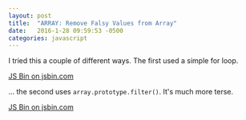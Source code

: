 ```yaml
---
layout: post
title:  "ARRAY: Remove Falsy Values from Array"
date:   2016-1-28 09:59:53 -0500
categories: javascript
---
```


I tried this a couple of different ways. The first used a simple for loop. 

<a class="jsbin-embed" href="http://jsbin.com/pofexokegu/embed?js,console">JS Bin on jsbin.com</a><script src="http://static.jsbin.com/js/embed.min.js?3.35.9"></script>

... the second uses `array.prototype.filter()`. It's much more terse.

<a class="jsbin-embed" href="http://jsbin.com/ribikevaqe/embed?js,console">JS Bin on jsbin.com</a><script src="http://static.jsbin.com/js/embed.min.js?3.35.9"></script>
